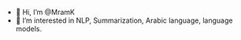 - 👋 Hi, I’m @MramK
- 👀 I’m interested in NLP, Summarization, Arabic language, language models.


<!---
MramK/MramK is a ✨ special ✨ repository because its `README.md` (this file) appears on your GitHub profile.
You can click the Preview link to take a look at your changes.
--->
